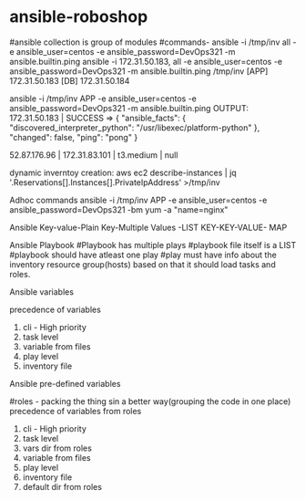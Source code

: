 # ansible-roboshop

#ansible collection is group of modules
#commands- ansible -i /tmp/inv all -e ansible_user=centos -e ansible_password=DevOps321 -m ansible.builtin.ping
ansible -i 172.31.50.183, all -e ansible_user=centos -e ansible_password=DevOps321 -m ansible.builtin.ping
/tmp/inv
[APP]
172.31.50.183
[DB]
172.31.50.184

ansible -i /tmp/inv APP -e ansible_user=centos -e ansible_password=DevOps321 -m ansible.builtin.ping
OUTPUT:
172.31.50.183 | SUCCESS => {
    "ansible_facts": {
        "discovered_interpreter_python": "/usr/libexec/platform-python"
    },
    "changed": false,
    "ping": "pong"
}

52.87.176.96 | 172.31.83.101 | t3.medium | null

dynamic inverntoy creation:
aws ec2 describe-instances | jq '.Reservations[].Instances[].PrivateIpAddress' >/tmp/inv

Adhoc commands
ansible -i /tmp/inv APP -e ansible_user=centos -e ansible_password=DevOps321 -bm yum -a "name=nginx"

Ansible
Key-value-Plain
Key-Multiple Values -LIST
KEY-KEY-VALUE- MAP

Ansible Playbook
#Playbook has multiple plays
#playbook file itself is a LIST
#playbook should have atleast one play
#play must have info about the inventory resource group(hosts) based on that it should load tasks and roles.

Ansible variables

precedence of variables
1. cli - High priority
2. task level
3. variable from files
4. play level
5. inventory file

Ansible pre-defined variables 

#roles - packing the thing sin a better way(grouping the code in one place)
precedence of variables from roles
1. cli - High priority
2. task level
3. vars dir from roles
4. variable from files
5. play level
6. inventory file
7. default dir from roles
